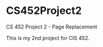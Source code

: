 CS452Project2
=============

CS 452 Project 2 - Page Replacement

This is my 2nd project for CIS 452.
